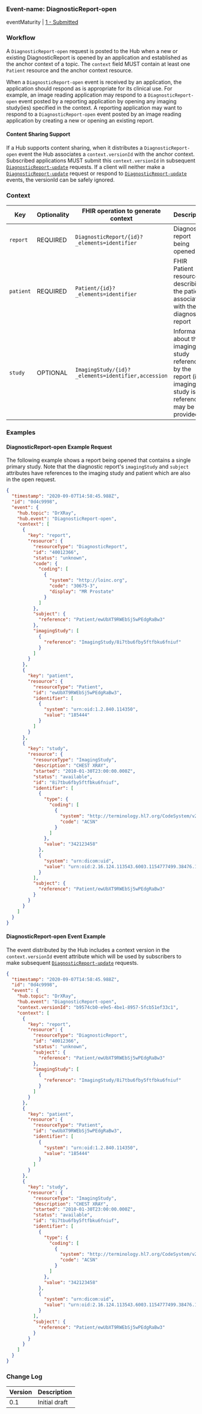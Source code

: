 ### Event-name: DiagnosticReport-open

eventMaturity | [1 - Submitted](3-1-EventMaturityModel.html)

### Workflow

A `DiagnosticReport-open` request is posted to the Hub when a new or existing DiagnosticReport is opened by an application and established as the anchor context of a topic. The `context` field MUST contain at least one `Patient` resource and the anchor context resource.

When a `DiagnosticReport-open` event is received by an application, the application should respond as is appropriate for its clinical use.  For example, an image reading application may respond to a `DiagnosticReport-open` event posted by a reporting application by opening any imaging study(ies) specified in the context. A reporting application may want to respond to a `DiagnosticReport-open` event posted by an image reading application by creating a new or opening an existing report.

#### Content Sharing Support

If a Hub supports content sharing, when it distributes a `DiagnosticReport-open` event the Hub associates a `context.versionId` with the anchor context.  Subscribed applications MUST submit this `context.versionId` in subsequent [`DiagnosticReport-update`](3-6-diagnosticreport-update.html) requests.  If a client will neither make a [`DiagnosticReport-update`](3-6-diagnosticreport-update.html) request or respond to [`DiagnosticReport-update`](3-6-diagnosticreport-update.html) events, the versionId can be safely ignored.

### Context

Key | Optionality | FHIR operation to generate context | Description
--- | --- | --- | ---
`report`| REQUIRED | `DiagnosticReport/{id}?_elements=identifier` | Diagnostic report being opened
`patient` | REQUIRED | `Patient/{id}?_elements=identifier` | FHIR Patient resource describing the patient associated with the diagnostic report
`study` | OPTIONAL | `ImagingStudy/{id}?_elements=identifier,accession` | Information about the imaging study referenced by the report (if an imaging study is referenced) may be provided

### Examples

#### DiagnosticReport-open Example Request

The following example shows a report being opened that contains a single primary study.  Note that the diagnostic report's `imagingStudy` and `subject` attributes have references to the imaging study and patient which are also in the open request.

```json
{
  "timestamp": "2020-09-07T14:58:45.988Z",
  "id": "0d4c9998",
  "event": {
    "hub.topic": "DrXRay",
    "hub.event": "DiagnosticReport-open",
    "context": [
      {
        "key": "report",
        "resource": {
          "resourceType": "DiagnosticReport",
          "id": "40012366",
          "status": "unknown",
          "code": {
            "coding": [
              {
                "system": "http://loinc.org",
                "code": "30675-3",
                "display": "MR Prostate"
              }
            ]
          },
          "subject": {
            "reference": "Patient/ewUbXT9RWEbSj5wPEdgRaBw3"
          },
          "imagingStudy": [
            {
              "reference": "ImagingStudy/8i7tbu6fby5ftfbku6fniuf"
            }
          ]
        }
      },
      {
        "key": "patient",
        "resource": {
          "resourceType": "Patient",
          "id": "ewUbXT9RWEbSj5wPEdgRaBw3",
          "identifier": [
            {
              "system": "urn:oid:1.2.840.114350",
              "value": "185444"
            }
          ]
        }
      },
      {
        "key": "study",
        "resource": {
          "resourceType": "ImagingStudy",
          "description": "CHEST XRAY",
          "started": "2010-01-30T23:00:00.000Z",
          "status": "available",
          "id": "8i7tbu6fby5ftfbku6fniuf",
          "identifier": [
            {
              "type": {
                "coding": [
                  {
                    "system": "http://terminology.hl7.org/CodeSystem/v2-0203",
                    "code": "ACSN"
                  }
                ]
              },
              "value": "342123458"
            },
            {
              "system": "urn:dicom:uid",
              "value": "urn:oid:2.16.124.113543.6003.1154777499.38476.11982.4847614254"
            }
          ],
          "subject": {
            "reference": "Patient/ewUbXT9RWEbSj5wPEdgRaBw3"
          }
        }
      }
    ]
  }
}
```

#### DiagnosticReport-open Event Example

The event distributed by the Hub includes a context version in the `context.versionId` event attribute which will be used by subscribers to make subsequent [`DiagnosticReport-update`](3-6-diagnosticreport-update.html) requests.

```json
{
  "timestamp": "2020-09-07T14:58:45.988Z",
  "id": "0d4c9998",
  "event": {
    "hub.topic": "DrXRay",
    "hub.event": "DiagnosticReport-open",
    "context.versionId": "b9574cb0-e9e5-4be1-8957-5fcb51ef33c1",
    "context": [
      {
        "key": "report",
        "resource": {
          "resourceType": "DiagnosticReport",
          "id": "40012366",
          "status": "unknown",
          "subject": {
            "reference": "Patient/ewUbXT9RWEbSj5wPEdgRaBw3"
          },
          "imagingStudy": [
            {
              "reference": "ImagingStudy/8i7tbu6fby5ftfbku6fniuf"
            }
          ]
        }
      },
      {
        "key": "patient",
        "resource": {
          "resourceType": "Patient",
          "id": "ewUbXT9RWEbSj5wPEdgRaBw3",
          "identifier": [
            {
              "system": "urn:oid:1.2.840.114350",
              "value": "185444"
            }
          ]
        }
      },
      {
        "key": "study",
        "resource": {
          "resourceType": "ImagingStudy",
          "description": "CHEST XRAY",
          "started": "2010-01-30T23:00:00.000Z",
          "status": "available",
          "id": "8i7tbu6fby5ftfbku6fniuf",
          "identifier": [
            {
              "type": {
                "coding": [
                  {
                    "system": "http://terminology.hl7.org/CodeSystem/v2-0203",
                    "code": "ACSN"
                  }
                ]
              },
              "value": "342123458"
            },
            {
              "system": "urn:dicom:uid",
              "value": "urn:oid:2.16.124.113543.6003.1154777499.38476.11982.4847614254"
            }
          ],
          "subject": {
            "reference": "Patient/ewUbXT9RWEbSj5wPEdgRaBw3"
          }
        }
      }
    ]
  }
}
```

### Change Log

Version | Description
---- | ----
0.1 | Initial draft
